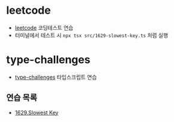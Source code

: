 # leetcode

- [leetcode](https://leetcode.com/problemset/) 코딩테스트 연습
- 터미널에서 테스트 시 `npx tsx src/1629-slowest-key.ts` 처럼 실행

# type-challenges

- [type-challenges](https://github.com/type-challenges/type-challenges) 타입스크립트 연습

## 연습 목록

- [1629.Slowest Key](https://github.com/delaying/study-leetcode/tree/main/src/1629-slowest-key.ts)
